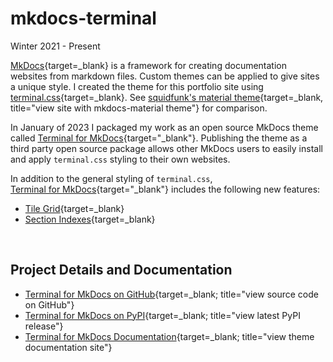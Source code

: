 ---
---
# mkdocs-terminal
Winter 2021 - Present

[MkDocs]{target=_blank} is a framework for creating documentation websites from markdown files.  Custom themes can be applied to give sites a unique style.  I created the theme for this portfolio site using [terminal.css]{target=_blank}.  See [squidfunk's material theme]{target=_blank, title="view site with mkdocs-material theme"} for comparison.

In January of 2023 I packaged my work as an open source MkDocs theme called [Terminal for MkDocs]{target="_blank"}.  Publishing the theme as a third party open source package allows other MkDocs users to easily install and apply `terminal.css` styling to their own websites.  

In addition to the general styling of `terminal.css`,  
[Terminal for MkDocs]{target="_blank"} includes the following new features:  

- [Tile Grid](https://ntno.github.io/mkdocs-terminal/tile-grid/){target=_blank}
- [Section Indexes](https://ntno.github.io/mkdocs-terminal/navigation/section-indexes/){target=_blank}

<br>

## Project Details and Documentation
- [Terminal for MkDocs on GitHub][Terminal for MkDocs]{target=_blank; title="view source code on GitHub"}  
- [Terminal for MkDocs on PyPI]{target=_blank; title="view latest PyPI release"}  
- [Terminal for MkDocs Documentation]{target=_blank; title="view theme documentation site"}  


[MkDocs]: https://www.mkdocs.org/
[terminal.css]: https://github.com/Gioni06/terminal.css
[squidfunk's material theme]: https://squidfunk.github.io/mkdocs-material/getting-started/
[Terminal for MkDocs]: https://github.com/ntno/mkdocs-terminal
[Terminal for MkDocs on PyPI]: https://pypi.org/project/mkdocs-terminal
[Terminal for MkDocs Documentation]: https://ntno.github.io/mkdocs-terminal